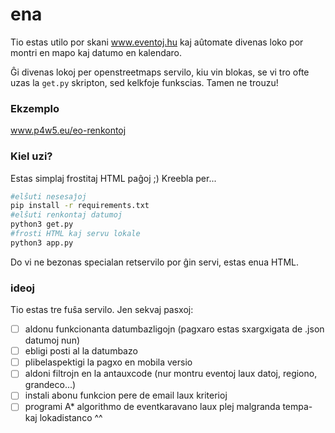 # ena

Tio estas utilo por skani www.eventoj.hu kaj aûtomate divenas loko por montri en mapo kaj datumo en kalendaro.

Ĝi divenas lokoj per openstreetmaps servilo, kiu vin blokas, se vi tro ofte uzas la `get.py` skripton, sed kelkfoje funkscias. Tamen ne trouzu!

### Ekzemplo

www.p4w5.eu/eo-renkontoj

### Kiel uzi?

Estas simplaj frostitaj HTML paĝoj ;)
Kreebla per...

```bash
#elŝuti nesesaĵoj
pip install -r requirements.txt
#elŝuti renkontaj datumoj
python3 get.py
#frosti HTML kaj servu lokale
python3 app.py
```

Do vi ne bezonas specialan retservilo por ĝin servi, estas enua HTML.

### ideoj

Tio estas tre fuŝa servilo.
Jen sekvaj pasxoj:

* [ ] aldonu funkcionanta datumbazligojn (pagxaro estas sxargxigata de .json datumoj nun)
* [ ] ebligi posti al la datumbazo
* [ ] plibelaspektigi la pagxo en mobila versio
* [ ] aldoni filtrojn en la antauxcode (nur montru eventoj laux datoj, regiono, grandeco...)
* [ ] instali abonu funkcion pere de email laux kriterioj
* [ ] programi A* algorithmo de eventkaravano laux plej malgranda tempa- kaj lokadistanco ^^

